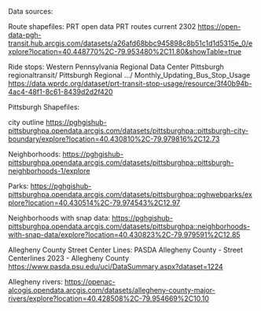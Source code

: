 Data sources:

Route shapefiles: 
PRT open data
PRT routes current 2302
https://open-data-pgh-transit.hub.arcgis.com/datasets/a26afd68bbc945898c8b51c1d1d5315e_0/explore?location=40.448770%2C-79.953480%2C11.80&showTable=true


Ride stops:
Western Pennsylvania Regional Data Center
Pittsburgh regionaltransit/ Pittsburgh Regional .../ Monthly_Updating_Bus_Stop_Usage
https://data.wprdc.org/dataset/prt-transit-stop-usage/resource/3f40b94b-4ac4-48f1-8c61-8439d2d2f420

Pittsburgh Shapefiles:

city outline
https://pghgishub-pittsburghpa.opendata.arcgis.com/datasets/pittsburghpa::pittsburgh-city-boundary/explore?location=40.430810%2C-79.979816%2C12.73

Neighborhoods:
https://pghgishub-pittsburghpa.opendata.arcgis.com/datasets/pittsburghpa::pittsburgh-neighborhoods-1/explore

Parks:
https://pghgishub-pittsburghpa.opendata.arcgis.com/datasets/pittsburghpa::pghwebparks/explore?location=40.430514%2C-79.974543%2C12.97

Neighborhoods with snap data:
https://pghgishub-pittsburghpa.opendata.arcgis.com/datasets/pittsburghpa::neighborhoods-with-snap-data/explore?location=40.430823%2C-79.979591%2C12.85


Allegheny County Street Center Lines:
PASDA
Allegheny County - Street Centerlines
2023 - Allegheny County
https://www.pasda.psu.edu/uci/DataSummary.aspx?dataset=1224


Allegheny rivers:
https://openac-alcogis.opendata.arcgis.com/datasets/allegheny-county-major-rivers/explore?location=40.428508%2C-79.954669%2C10.10